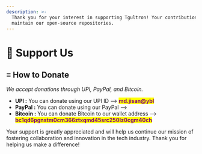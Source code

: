 ```yaml
---
description: >-
  Thank you for your interest in supporting Tgultron! Your contribution helps us
  maintain our open-source repositories.
---
```


# 🖤 Support Us

## ≡  How to Donate

_We accept donations through UPI, PayPal, and Bitcoin._

* **UPI :** You can donate using our UPI ID  -->   <mark style="color:purple;">**md.jisan@ybl**</mark>&#x20;
* **PayPal :** You can donate using our PayPal  --> &#x20;
* **Bitcoin :** You can donate Bitcoin to our wallet address  -->  <mark style="color:purple;">**bc1qd6pgnstm0cm366ztxqmd45src250lz0cgm40ch**</mark>

Your support is greatly appreciated and will help us continue our mission of fostering collaboration and innovation in the tech industry. Thank you for helping us make a difference!
